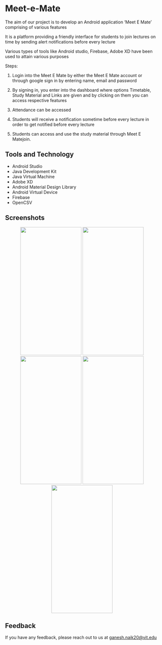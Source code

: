 # Meet-e-Mate

The aim of our project is to develop an Android application ‘Meet E Mate’ comprising of various features

It is a platform providing a friendly interface for students to join lectures on time by sending alert notifications before every lecture

Various types of tools like Android studio, Firebase, Adobe XD have been used to attain various purposes

Steps: 

1) Login into the Meet E Mate by either the Meet E Mate account or through google sign in by entering name, email and password 

2) By signing in, you enter into the dashboard where options Timetable, Study Material and Links are given and by clicking on them you can access respective features 

3) Attendance can be accessed 

4) Students will receive a notification sometime before every lecture in order to get notified before every lecture 

5) Students can access and use the study material through Meet E Matejoin.

## Tools and Technology 

- Android Studio
- Java Development Kit
- Java Virtual Machine
- Adobe XD
- Android Material Design Library
- Android Virtual Device
- Firebase
- OpenCSV

  
## Screenshots  
<p align="center">
<img src="https://user-images.githubusercontent.com/90515944/171369963-68bb183c-0267-4b55-921c-addcec8bc690.png" width="200" height="420">
<img src="https://user-images.githubusercontent.com/90515944/171369997-f416b85a-a4f1-4674-84f1-815a962b247f.png" width="200" height="420">
<img src="https://user-images.githubusercontent.com/90515944/171370022-26e7816a-34d0-4009-84f8-a9608e9759af.png" width="200" height="420">
<img src="https://user-images.githubusercontent.com/90515944/171370034-fb30c45b-795f-4e0b-a73b-fbd3f47d2296.png" width="200" height="420">
<img src="https://user-images.githubusercontent.com/90515944/171369978-788183a7-490b-4788-adf9-76312501e593.png" width="200" height="420">
</p>

## Feedback

If you have any feedback, please reach out to us at ganesh.naik20@vit.edu

